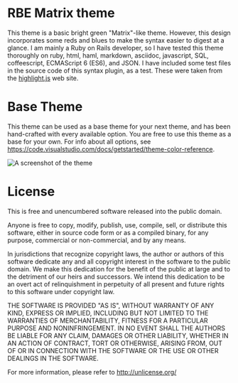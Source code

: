 # RBE Matrix theme

This theme is a basic bright green "Matrix"-like theme. However, this design incorporates some reds and blues to make
the syntax easier to digest at a  glance. I am mainly a Ruby on Rails developer, so I have tested this theme thoroughly
on ruby, html, haml, markdown, asciidoc, javascript, SQL, coffeescript, ECMAScript 6 (ES6), and JSON. I have included some
test files in the source code of this syntax plugin, as a test. These were taken from the [highlight.js](http://hightlightjs.org) web site. 

# Base Theme
This theme can be used as a base theme for your next theme, and has been hand-crafted with every available option. You are free to use this theme as a base for your own. For info about all options, see https://code.visualstudio.com/docs/getstarted/theme-color-reference.

![A screenshot of the theme](https://github.com/skamansam/vscode-rbe-matrix-theme/raw/master/rbe-matrix-theme.gif)

# License
This is free and unencumbered software released into the public domain.

Anyone is free to copy, modify, publish, use, compile, sell, or
distribute this software, either in source code form or as a compiled
binary, for any purpose, commercial or non-commercial, and by any
means.

In jurisdictions that recognize copyright laws, the author or authors
of this software dedicate any and all copyright interest in the
software to the public domain. We make this dedication for the benefit
of the public at large and to the detriment of our heirs and
successors. We intend this dedication to be an overt act of
relinquishment in perpetuity of all present and future rights to this
software under copyright law.

THE SOFTWARE IS PROVIDED "AS IS", WITHOUT WARRANTY OF ANY KIND,
EXPRESS OR IMPLIED, INCLUDING BUT NOT LIMITED TO THE WARRANTIES OF
MERCHANTABILITY, FITNESS FOR A PARTICULAR PURPOSE AND NONINFRINGEMENT.
IN NO EVENT SHALL THE AUTHORS BE LIABLE FOR ANY CLAIM, DAMAGES OR
OTHER LIABILITY, WHETHER IN AN ACTION OF CONTRACT, TORT OR OTHERWISE,
ARISING FROM, OUT OF OR IN CONNECTION WITH THE SOFTWARE OR THE USE OR
OTHER DEALINGS IN THE SOFTWARE.

For more information, please refer to http://unlicense.org/

